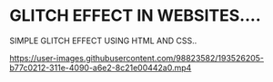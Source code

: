 # GLITCH EFFECT IN WEBSITES....
SIMPLE GLITCH EFFECT USING HTML AND CSS..

https://user-images.githubusercontent.com/98823582/193526205-b77c0212-311e-4090-a6e2-8c21e00442a0.mp4

